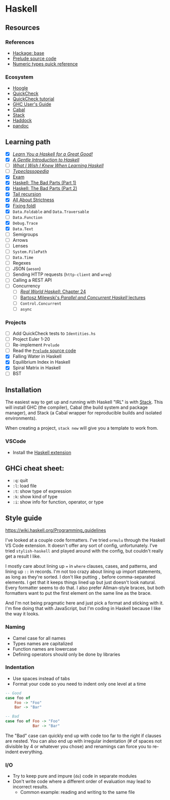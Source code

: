 # Haskell

## Resources

### References

- [Hackage: base](https://hackage.haskell.org/package/base-4.14.0.0)
- [Prelude source code](https://www.haskell.org/onlinereport/standard-prelude.html)
- [Numeric types quick reference](https://martingalemeasure.wordpress.com/2014/07/07/haskell-numeric-types-quick-reference/)

### Ecosystem

- [Hoogle](https://hoogle.haskell.org/)
- [QuickCheck](http://www.cse.chalmers.se/~rjmh/QuickCheck/manual.html)
- [QuickCheck tutorial](https://begriffs.com/posts/2017-01-14-design-use-quickcheck.html)
- [GHC User's Guide](https://downloads.haskell.org/ghc/latest/docs/html/users_guide/)
- [Cabal](https://cabal.readthedocs.io)
- [Stack](https://docs.haskellstack.org/en/stable/README/)
- [Haddock](https://haskell-haddock.readthedocs.io/en/latest/index.html)
- [pandoc](https://github.com/jgm/pandoc)

## Learning path

- [x] [*Learn You a Haskell for a Great Good!*](http://learnyouahaskell.com)
- [x] [*A Gentle Introduction to Haskell*](https://www.haskell.org/tutorial/index.html)
- [ ] [*What I Wish I Knew When Learning Haskell*](http://dev.stephendiehl.com/hask/)
- [ ] [*Typeclassopedia*](https://wiki.haskell.org/Typeclassopedia)
- [x] [Exam](./Learn-You-A-Haskell/exam/README.md)
- [x] [Haskell: The Bad Parts (Part 1)](https://www.snoyman.com/blog/2020/10/haskell-bad-parts-1/)
- [x] [Haskell: The Bad Parts (Part 2)](https://www.snoyman.com/blog/2020/11/haskell-bad-parts-2/)
- [x] [Tail recursion](https://wiki.haskell.org/Tail_recursion)
- [x] [All About Strictness](https://www.fpcomplete.com/haskell/tutorial/all-about-strictness/)
- [x] [Fixing foldl](https://www.well-typed.com/blog/2014/04/fixing-foldl/)
- [x] `Data.Foldable` and `Data.Traversable`
- [ ] `Data.Function`
- [x] `Debug.Trace`
- [x] `Data.Text`
- [ ] Semigroups
- [ ] Arrows
- [ ] Lenses
- [ ] `System.FilePath`
- [ ] `Data.Time`
- [ ] Regexes
- [ ] JSON (`aeson`)
- [ ] Sending HTTP requests (`http-client` and `wreq`)
- [ ] Calling a REST API
- [ ] Concurrency
    - [ ] [*Real World Haskell*: Chapter 24](http://book.realworldhaskell.org/read/concurrent-and-multicore-programming.html)
    - [ ] [Bartosz Milewski's *Parallel and Concurrent Haskell* lectures](https://www.youtube.com/watch?v=N6sOMGYsvFA&list=PLbgaMIhjbmEm_51-HWv9BQUXcmHYtl4sw)
    - [ ] `Control.Concurrent`
    - [ ] `async`

### Projects

- [ ] Add QuickCheck tests to `Identities.hs`
- [ ] Project Euler 1-20
- [ ] Re-implement `Prelude`
- [ ] Read the [`Prelude` source code](https://www.haskell.org/onlinereport/standard-prelude.html)
- [x] Falling Water in Haskell
- [x] Equilibrium Index in Haskell
- [x] Spiral Matrix in Haskell
- [ ] BST

## Installation

The easiest way to get up and running with Haskell "IRL" is with [Stack](https://docs.haskellstack.org/en/stable/README/).
This will install GHC (the compiler), Cabal (the build system and package manager), and Stack (a Cabal wrapper for reproducible builds and isolated environments).

When creating a project, `stack new` will give you a template to work from.

### VSCode

- Install the [Haskell extension](https://marketplace.visualstudio.com/items?itemName=haskell.haskell)

## GHCi cheat sheet:

- `:q`: quit
- `:l`: load file
- `:t`: show type of expression
- `:k`: show kind of type
- `:i`: show info for function, operator, or type

## Style guide

<https://wiki.haskell.org/Programming_guidelines>

I've looked at a couple code formatters.
I've tried `ormulu` through the Haskell VS Code extension. It doesn't offer any sort of config, unfortunately.
I've tried `stylish-haskell` and played around with the config, but couldn't really get a result I like.

I mostly care about lining up `=` in `where` clauses, cases, and patterns, and lining up `::` in records.
I'm not too crazy about lining up import statements, as long as they're sorted.
I don't like putting `,` before comma-separated elements.
I get that it keeps things lined up but just doesn't look natural.
Every formatter seems to do that.
I also prefer Allman-style braces, but both formatters want to put the first element on the same line as the brace.

And I'm not being pragmatic here and just pick a format and sticking with it.
I'm fine doing that with JavaScript, but I'm coding in Haskell because I like the way it looks.

### Naming

- Camel case for all names
- Types names are capitalized
- Function names are lowercase
- Defining operators should only be done by libraries

### Indentation

- Use spaces instead of tabs
- Format your code so you need to indent only one level at a time

```hs
-- Good
case foo of
    Foo -> "Foo"
    Bar -> "Bar"

-- Bad
case foo of Foo -> "Foo"
            Bar -> "Bar"
```

The "Bad" case can quickly end up with code too far to the right if clauses are nested.
You can also end up with irregular indentation (# of spaces not divisible by 4 or whatever you chose) and renamings can force you to re-indent everything.

### I/O

- Try to keep pure and impure (`do`) code in separate modules
- Don't write code where a different order of evaluation may lead to incorrect results.
    - Common example: reading and writing to the same file
